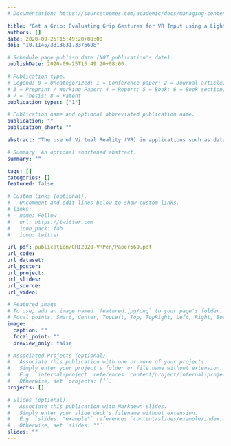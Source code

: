 ```yaml
---
# Documentation: https://sourcethemes.com/academic/docs/managing-content/

title: "Get a Grip: Evaluating Grip Gestures for VR Input using a Lightweight Pen"
authors: []
date: 2020-09-25T15:49:20+08:00
doi: "10.1145/3313831.3376698"

# Schedule page publish date (NOT publication's date).
publishDate: 2020-09-25T15:49:20+08:00

# Publication type.
# Legend: 0 = Uncategorized; 1 = Conference paper; 2 = Journal article;
# 3 = Preprint / Working Paper; 4 = Report; 5 = Book; 6 = Book section;
# 7 = Thesis; 8 = Patent
publication_types: ["1"]

# Publication name and optional abbreviated publication name.
publication: ""
publication_short: ""

abstract: "The use of Virtual Reality (VR) in applications such as data analysis, artistic creation, and clinical settings requires high precision input. However, the current design of handheld controllers, where wrist rotation is the primary input approach, does not exploit the human fingers' capability for dexterous movements for high precision pointing and selection. To address this issue, we investigated the characteristics and potential of using a pen as a VR input device. We conducted two studies. The first examined which pen grip allowed the largest range of motion---we found a tripod grip at the rear end of the shaft met this criterion. The second study investigated target selection via 'poking' and ray-casting, where we found the pen grip outperformed the traditional wrist-based input in both cases. Finally, we demonstrate potential applications enabled by VR pen input and grip postures."

# Summary. An optional shortened abstract.
summary: ""

tags: []
categories: []
featured: false

# Custom links (optional).
#   Uncomment and edit lines below to show custom links.
# links:
# - name: Follow
#   url: https://twitter.com
#   icon_pack: fab
#   icon: twitter

url_pdf: publication/CHI2020-VRPen/Paper569.pdf
url_code:
url_dataset:
url_poster:
url_project:
url_slides:
url_source:
url_video:

# Featured image
# To use, add an image named `featured.jpg/png` to your page's folder. 
# Focal points: Smart, Center, TopLeft, Top, TopRight, Left, Right, BottomLeft, Bottom, BottomRight.
image:
  caption: ""
  focal_point: ""
  preview_only: false

# Associated Projects (optional).
#   Associate this publication with one or more of your projects.
#   Simply enter your project's folder or file name without extension.
#   E.g. `internal-project` references `content/project/internal-project/index.md`.
#   Otherwise, set `projects: []`.
projects: []

# Slides (optional).
#   Associate this publication with Markdown slides.
#   Simply enter your slide deck's filename without extension.
#   E.g. `slides: "example"` references `content/slides/example/index.md`.
#   Otherwise, set `slides: ""`.
slides: ""
---
```

